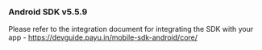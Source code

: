 
### Android SDK v5.5.9

Please refer to the integration document for integrating the SDK with your app - 
https://devguide.payu.in/mobile-sdk-android/core/

